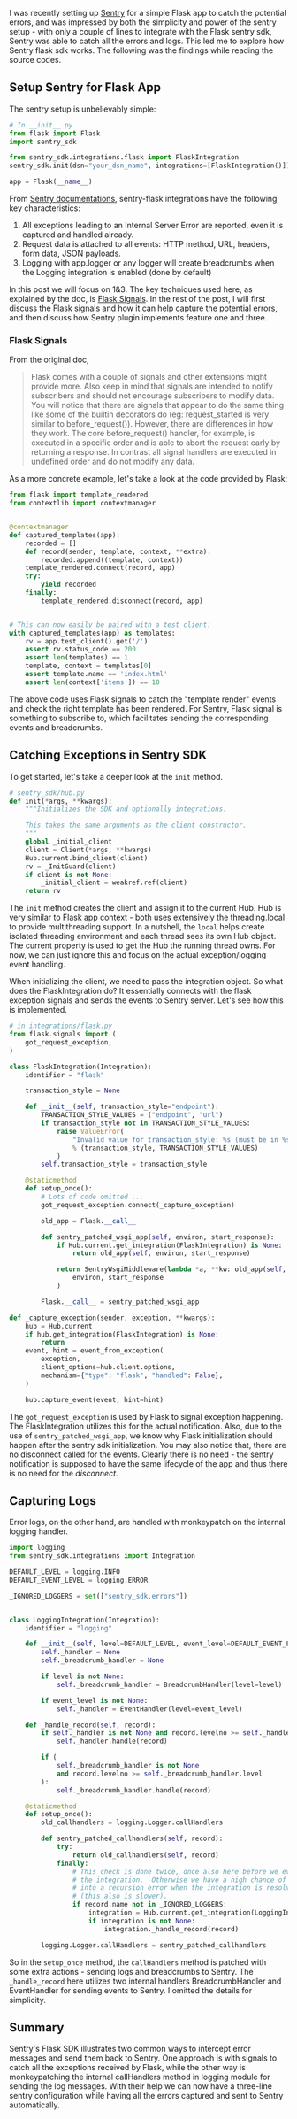 I was recently setting up [Sentry](https://sentry.io/) for a simple Flask app to catch the potential errors, and was impressed by both the simplicity and power of the sentry setup - with only a couple of lines to integrate with the Flask sentry sdk, Sentry was able to catch all the errors and logs. This led me to explore how Sentry flask sdk works. The following was the findings while reading the source codes.

## Setup Sentry for Flask App
The sentry setup is unbelievably simple:

```python
# In __init__.py
from flask import Flask
import sentry_sdk

from sentry_sdk.integrations.flask import FlaskIntegration
sentry_sdk.init(dsn="your_dsn_name", integrations=[FlaskIntegration()])

app = Flask(__name__)
```

From [Sentry documentations](https://docs.sentry.io/platforms/python/flask/#behavior), sentry-flask integrations have the following key characteristics:

1. All exceptions leading to an Internal Server Error are reported, even it is captured and handled already.
2. Request data is attached to all events: HTTP method, URL, headers, form data, JSON payloads.
3. Logging with app.logger or any logger will create breadcrumbs when the Logging integration is enabled (done by default)

In this post we will focus on 1&3. The key techniques used here, as explained by the doc, is [Flask Signals](http://flask.pocoo.org/docs/1.0/signals/). In the rest of the post, I will first discuss the Flask signals and how it can help capture the potential errors, and then discuss how Sentry plugin implements feature one and three.

### Flask Signals

From the original doc,

> Flask comes with a couple of signals and other extensions might provide more. Also keep in mind that signals are intended to notify subscribers and should not encourage subscribers to modify data. You will notice that there are signals that appear to do the same thing like some of the builtin decorators do (eg: request_started is very similar to before_request()). However, there are differences in how they work. The core before_request() handler, for example, is executed in a specific order and is able to abort the request early by returning a response. In contrast all signal handlers are executed in undefined order and do not modify any data.

As a more concrete example, let's take a look at the code provided by Flask:

```python
from flask import template_rendered
from contextlib import contextmanager


@contextmanager
def captured_templates(app):
    recorded = []
    def record(sender, template, context, **extra):
        recorded.append((template, context))
    template_rendered.connect(record, app)
    try:
        yield recorded
    finally:
        template_rendered.disconnect(record, app)


# This can now easily be paired with a test client:
with captured_templates(app) as templates:
    rv = app.test_client().get('/')
    assert rv.status_code == 200
    assert len(templates) == 1
    template, context = templates[0]
    assert template.name == 'index.html'
    assert len(context['items']) == 10
```

The above code uses Flask signals to catch the "template render" events and check the right template has been rendered. For Sentry, Flask signal is something to subscribe to, which facilitates sending the corresponding events and breadcrumbs.

## Catching Exceptions in Sentry SDK
To get started, let's take a deeper look at the ``init`` method.

```python
# sentry_sdk/hub.py
def init(*args, **kwargs):
    """Initializes the SDK and optionally integrations.

    This takes the same arguments as the client constructor.
    """
    global _initial_client
    client = Client(*args, **kwargs)
    Hub.current.bind_client(client)
    rv = _InitGuard(client)
    if client is not None:
        _initial_client = weakref.ref(client)
    return rv
```

The `init` method creates the client and assign it to the current Hub. Hub is very similar to Flask app context - both uses extensively the threading.local to provide multithreading support. In a nutshell, the `local` helps create isolated threading environment and each thread sees its own Hub object. The current property is used to get the Hub the running thread owns. For now, we can just ignore this and focus on the actual exception/logging event handling.

When initializing the client, we need to pass the integration object. So what does the FlaskIntegration do? It essentially connects with the flask exception signals and sends the events to Sentry server. Let's see how this is implemented.

```python
# in integrations/flask.py
from flask.signals import (
    got_request_exception,
)

class FlaskIntegration(Integration):
    identifier = "flask"

    transaction_style = None

    def __init__(self, transaction_style="endpoint"):
        TRANSACTION_STYLE_VALUES = ("endpoint", "url")
        if transaction_style not in TRANSACTION_STYLE_VALUES:
            raise ValueError(
                "Invalid value for transaction_style: %s (must be in %s)"
                % (transaction_style, TRANSACTION_STYLE_VALUES)
            )
        self.transaction_style = transaction_style

    @staticmethod
    def setup_once():
        # Lots of code omitted ...
        got_request_exception.connect(_capture_exception)

        old_app = Flask.__call__

        def sentry_patched_wsgi_app(self, environ, start_response):
            if Hub.current.get_integration(FlaskIntegration) is None:
                return old_app(self, environ, start_response)

            return SentryWsgiMiddleware(lambda *a, **kw: old_app(self, *a, **kw))(
                environ, start_response
            )

        Flask.__call__ = sentry_patched_wsgi_app

def _capture_exception(sender, exception, **kwargs):
    hub = Hub.current
    if hub.get_integration(FlaskIntegration) is None:
        return
    event, hint = event_from_exception(
        exception,
        client_options=hub.client.options,
        mechanism={"type": "flask", "handled": False},
    )

    hub.capture_event(event, hint=hint)
```

The ``got_request_exception`` is used by Flask to signal exception happening. The FlaskIntegration utilizes this for the actual notification. Also, due to the use of ``sentry_patched_wsgi_app``, we know why Flask initialization should happen after the sentry sdk initialization.
You may also notice that, there are no disconnect called for the events. Clearly there is no need - the sentry notification is supposed to have the same lifecycle of the app and thus there is no need for the *disconnect*.

## Capturing Logs
Error logs, on the other hand, are handled with monkeypatch on the internal logging handler.

```python
import logging
from sentry_sdk.integrations import Integration

DEFAULT_LEVEL = logging.INFO
DEFAULT_EVENT_LEVEL = logging.ERROR

_IGNORED_LOGGERS = set(["sentry_sdk.errors"])


class LoggingIntegration(Integration):
    identifier = "logging"

    def __init__(self, level=DEFAULT_LEVEL, event_level=DEFAULT_EVENT_LEVEL):
        self._handler = None
        self._breadcrumb_handler = None

        if level is not None:
            self._breadcrumb_handler = BreadcrumbHandler(level=level)

        if event_level is not None:
            self._handler = EventHandler(level=event_level)

    def _handle_record(self, record):
        if self._handler is not None and record.levelno >= self._handler.level:
            self._handler.handle(record)

        if (
            self._breadcrumb_handler is not None
            and record.levelno >= self._breadcrumb_handler.level
        ):
            self._breadcrumb_handler.handle(record)

    @staticmethod
    def setup_once():
        old_callhandlers = logging.Logger.callHandlers

        def sentry_patched_callhandlers(self, record):
            try:
                return old_callhandlers(self, record)
            finally:
                # This check is done twice, once also here before we even get
                # the integration.  Otherwise we have a high chance of getting
                # into a recursion error when the integration is resolved
                # (this also is slower).
                if record.name not in _IGNORED_LOGGERS:
                    integration = Hub.current.get_integration(LoggingIntegration)
                    if integration is not None:
                        integration._handle_record(record)

        logging.Logger.callHandlers = sentry_patched_callhandlers
```

So in the ``setup_once`` method, the ``callHandlers`` method is patched with some extra actions - sending logs and breadcrumbs to Sentry. The `_handle_record` here utilizes two internal handlers BreadcrumbHandler and EventHandler for sending events to Sentry. I omitted the details for simplicity.

## Summary
Sentry's Flask SDK illustrates two common ways to intercept error messages and send them back to Sentry. One approach is with signals to catch all the exceptions received by Flask, while the other way is monkeypatching the internal callHandlers method in logging module for sending the log messages. With their help we can now have a three-line sentry configuration while having all the errors captured and sent to Sentry automatically.